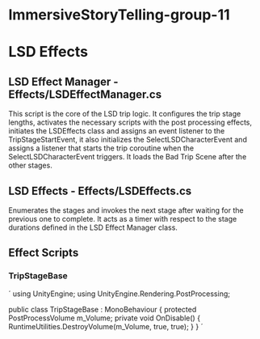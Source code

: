 # ImmersiveStoryTelling-group-11

# LSD Effects 

## LSD Effect Manager - Effects/LSDEffectManager.cs
This script is the core of the LSD trip logic. It configures the trip stage lengths, activates the necessary scripts with the post processing effects, initiates the LSDEffects class and assigns an event listener to the TripStageStartEvent, it also initializes the SelectLSDCharacterEvent and assigns a listener that starts the trip coroutine when the SelectLSDCharacterEvent triggers. It loads the Bad Trip Scene after the other stages.

## LSD Effects - Effects/LSDEffects.cs
Enumerates the stages and invokes the next stage after waiting for the previous one to complete. It acts as a timer with respect to the stage durations defined in the LSD Effect Manager class.

## Effect Scripts
### TripStageBase
´
using UnityEngine;
using UnityEngine.Rendering.PostProcessing;

public class TripStageBase : MonoBehaviour
{
    protected PostProcessVolume m_Volume;
    private void OnDisable()
    {
        RuntimeUtilities.DestroyVolume(m_Volume, true, true);
    }
}
´
